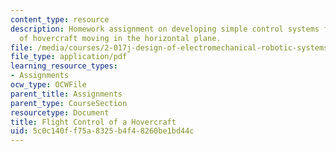 ```yaml
---
content_type: resource
description: Homework assignment on developing simple control systems for two types
  of hovercraft moving in the horizontal plane.
file: /media/courses/2-017j-design-of-electromechanical-robotic-systems-fall-2009/5c0c140ff75a8325b4f48260be1bd44c_MIT2_017JF09_p29.pdf
file_type: application/pdf
learning_resource_types:
- Assignments
ocw_type: OCWFile
parent_title: Assignments
parent_type: CourseSection
resourcetype: Document
title: Flight Control of a Hovercraft
uid: 5c0c140f-f75a-8325-b4f4-8260be1bd44c
---
```

